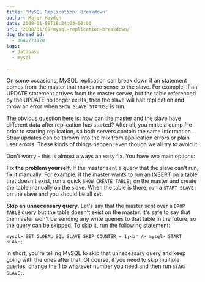 ```yaml
---
title: 'MySQL Replication: Breakdown'
author: Major Hayden
date: 2008-01-09T18:24:03+00:00
url: /2008/01/09/mysql-replication-breakdown/
dsq_thread_id:
  - 3642773120
tags:
  - database
  - mysql

---
```

On some occasions, MySQL replication can break down if an statement comes from the master that makes no sense to the slave. For example, if an UPDATE statement arrives from the master server, but the table referenced by the UPDATE no longer exists, then the slave will halt replication and throw an error when `SHOW SLAVE STATUS;` is run.

The obvious question here is: how can the master and the slave have different data after replication has started? After all, you make a dump file prior to starting replication, so both servers contain the same information. Stray updates can be thrown into the mix from application errors or plain user errors. These kinds of things happen, even though we all try to avoid it.

Don't worry - this is almost always an easy fix. You have two main options:

**Fix the problem yourself.** If the master sent a query that the slave can't run, fix it manually. For example, if the master wants to run an INSERT on a table that doesn't exist, run a quick `SHOW CREATE TABLE;` on the master and create the table manually on the slave. When the table is there, run a `START SLAVE;` on the slave and you should be all set.

**Skip an unnecessary query.** Let's say that the master sent over a `DROP TABLE` query but the table doesn't exist on the master. It's safe to say that the master won't be sending any write queries to that table in the future, so the query can be skipped. To skip it, run the following statement:

`mysql> SET GLOBAL SQL_SLAVE_SKIP_COUNTER = 1;<br />
mysql> START SLAVE;`

In short, you're telling MySQL to skip that unnecessary query and keep going with the ones after that. Of course, if you need to skip multiple queries, change the 1 to whatever number you need and then run `START SLAVE;`.
